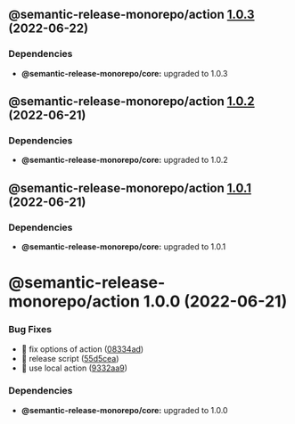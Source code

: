 ## @semantic-release-monorepo/action [1.0.3](https://github.com/bubkoo/semantic-release-monorepo/compare/@semantic-release-monorepo/action@1.0.2...@semantic-release-monorepo/action@1.0.3) (2022-06-22)





### Dependencies

* **@semantic-release-monorepo/core:** upgraded to 1.0.3

## @semantic-release-monorepo/action [1.0.2](https://github.com/bubkoo/semantic-release-monorepo/compare/@semantic-release-monorepo/action@1.0.1...@semantic-release-monorepo/action@1.0.2) (2022-06-21)





### Dependencies

* **@semantic-release-monorepo/core:** upgraded to 1.0.2

## @semantic-release-monorepo/action [1.0.1](https://github.com/bubkoo/semantic-release-monorepo/compare/@semantic-release-monorepo/action@1.0.0...@semantic-release-monorepo/action@1.0.1) (2022-06-21)





### Dependencies

* **@semantic-release-monorepo/core:** upgraded to 1.0.1

# @semantic-release-monorepo/action 1.0.0 (2022-06-21)


### Bug Fixes

* 🐛 fix options of action ([08334ad](https://github.com/bubkoo/semantic-release-monorepo/commit/08334ad1270a150be397035957377b0b73b05e52))
* 🐛 release script ([55d5cea](https://github.com/bubkoo/semantic-release-monorepo/commit/55d5cea279d5ad8d2a510ceb453c1dc7c73bc758))
* 🐛 use local action ([9332aa9](https://github.com/bubkoo/semantic-release-monorepo/commit/9332aa9d2c9ad740ff2ec9f8009a5d0971542477))





### Dependencies

* **@semantic-release-monorepo/core:** upgraded to 1.0.0
